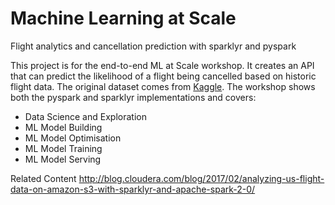 # Machine Learning at Scale
Flight analytics and cancellation prediction with sparklyr and pyspark

This project is for the end-to-end ML at Scale workshop. It creates an API that can predict the likelihood of a flight being cancelled based on historic flight data. The original dataset comes from [Kaggle](https://www.kaggle.com/yuanyuwendymu/airline-delay-and-cancellation-data-2009-2018). The workshop shows both the pyspark and sparklyr implementations and covers:

+ Data Science and Exploration
+ ML Model Building
+ ML Model Optimisation
+ ML Model Training
+ ML Model Serving

Related Content
http://blog.cloudera.com/blog/2017/02/analyzing-us-flight-data-on-amazon-s3-with-sparklyr-and-apache-spark-2-0/
